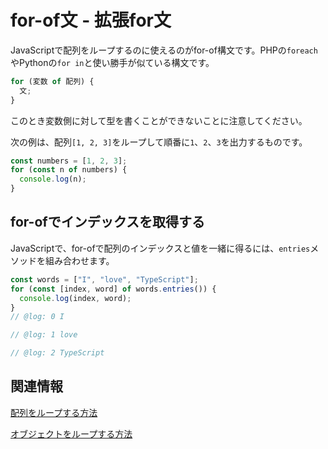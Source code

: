 # for-of文 - 拡張for文

JavaScriptで配列をループするのに使えるのがfor-of構文です。PHPの`foreach`やPythonの`for in`と使い勝手が似ている構文です。

```js
for (変数 of 配列) {
  文;
}
```

このとき変数側に対して型を書くことができないことに注意してください。

次の例は、配列`[1, 2, 3]`をループして順番に`1`、`2`、`3`を出力するものです。

```js twoslash
const numbers = [1, 2, 3];
for (const n of numbers) {
  console.log(n);
}
```

## for-ofでインデックスを取得する

JavaScriptで、for-ofで配列のインデックスと値を一緒に得るには、`entries`メソッドを組み合わせます。

```js twoslash
const words = ["I", "love", "TypeScript"];
for (const [index, word] of words.entries()) {
  console.log(index, word);
}
// @log: 0 I

// @log: 1 love

// @log: 2 TypeScript
```

## 関連情報

[配列をループする方法](../values-types-variables/array/how-to-loop-an-array.md)

[オブジェクトをループする方法](../values-types-variables/object/how-to-loop-an-object.md)
